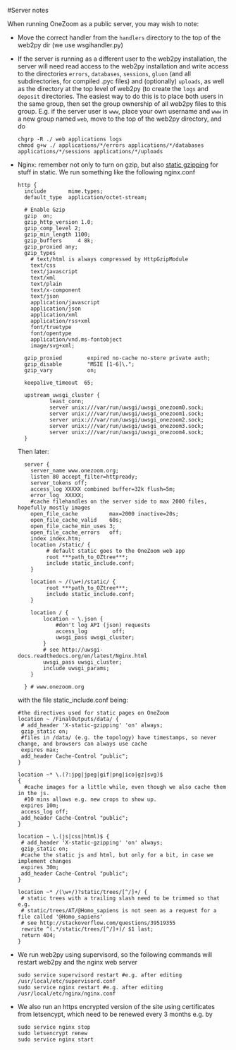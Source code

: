 #Server notes

When running OneZoom as a public server, you may wish to note:

* Move the correct handler from the `handlers` directory to the top of the web2py dir (we use wsgihandler.py)


* If the server is running as a different user to the web2py installation, the server will need read access to the web2py installation and write access to the directories `errors`, `databases`, `sessions`, `gluon` (and all subdirectories, for compiled .pyc files) and (optionally) `uploads`, as well as the directory at the top level of web2py (to create the `logs` and `deposit` directories. The easiest way to do this is to place both users in the same group, then set the group ownership of all web2py files to this group. E.g. if the server user is `www`, place your own username and `www` in a new group named `web`, move to the top of the web2py directory, and do

	```
	chgrp -R ./ web applications logs
	chmod g+w ./ applications/*/errors applications/*/databases applications/*/sessions applications/*/uploads
	```

* Nginx: remember not only to turn on gzip, but also [static gzipping](http://nginx.org/en/docs/http/ngx_http_gzip_static_module.html) for stuff in static. We run something like the following nginx.conf

	```
	http {
	  include       mime.types;
	  default_type  application/octet-stream;
	
	  # Enable Gzip
	  gzip  on;
	  gzip_http_version 1.0;
	  gzip_comp_level 2;
	  gzip_min_length 1100;
	  gzip_buffers     4 8k;
	  gzip_proxied any;
	  gzip_types
	    # text/html is always compressed by HttpGzipModule
	    text/css
	    text/javascript
	    text/xml
	    text/plain
	    text/x-component
	    text/json
	    application/javascript
	    application/json
	    application/xml
	    application/rss+xml
	    font/truetype
	    font/opentype
	    application/vnd.ms-fontobject
	    image/svg+xml;
	
	  gzip_proxied        expired no-cache no-store private auth;
	  gzip_disable        "MSIE [1-6]\.";
	  gzip_vary           on;
	
	  keepalive_timeout  65;
	
	  upstream uwsgi_cluster {
	          least_conn;
	          server unix:///var/run/uwsgi/uwsgi_onezoom0.sock;
	          server unix:///var/run/uwsgi/uwsgi_onezoom1.sock;
	          server unix:///var/run/uwsgi/uwsgi_onezoom2.sock;
	          server unix:///var/run/uwsgi/uwsgi_onezoom3.sock;
	          server unix:///var/run/uwsgi/uwsgi_onezoom4.sock;
	  }
	```
	
	Then later:
	
	```
	  server {
	    server_name www.onezoom.org;
	    listen 80 accept_filter=httpready;
	    server_tokens off;
	    access_log XXXXX combined buffer=32k flush=5m;
	    error_log  XXXXX;
	    #cache filehandles on the server side to max 2000 files, hopefully mostly images
	    open_file_cache          max=2000 inactive=20s;
	    open_file_cache_valid    60s;
	    open_file_cache_min_uses 3;
	    open_file_cache_errors   off;
	    index index.htm;
	    location /static/ {
	         # default static goes to the OneZoom web app
	         root ***path_to_OZtree***;
	         include static_include.conf;
	    }
	    
	    location ~ /(\w+)/static/ {
	         root ***path_to_OZtree***;
	         include static_include.conf;
	    }
	
	    location / {
	        location ~ \.json {
	            #don't log API (json) requests
	            access_log        off;
	            uwsgi_pass uwsgi_cluster;
	        }
	        # see http://uwsgi-docs.readthedocs.org/en/latest/Nginx.html
	        uwsgi_pass uwsgi_cluster;
	        include uwsgi_params;                 
	    }
	
	  } # www.onezoom.org
	```
	
	with the file static_include.conf being:
	
	```
	#the directives used for static pages on OneZoom
	location ~ /FinalOutputs/data/ {
	 # add_header 'X-static-gzipping' 'on' always;
	 gzip_static on;
	 #files in /data/ (e.g. the topology) have timestamps, so never change, and browsers can always use cache
	 expires max;
	 add_header Cache-Control "public";
	}
	
	location ~* \.(?:jpg|jpeg|gif|png|ico|gz|svg)$
	{
	  #cache images for a little while, even though we also cache them in the js.
	  #10 mins allows e.g. new crops to show up.
	 expires 10m;
	 access_log off;
	 add_header Cache-Control "public";
	}
	
	location ~ \.(js|css|html)$ {
	 # add_header 'X-static-gzipping' 'on' always;
	 gzip_static on;
	 #cache the static js and html, but only for a bit, in case we implement changes
	 expires 30m;
	 add_header Cache-Control "public";
	}
	
	location ~* /(\w+/)?static/trees/[^/]+/ {
	 # static trees with a trailing slash need to be trimmed so that e.g.
	 # static/trees/AT/@Homo_sapiens is not seen as a request for a file called '@Homo_sapiens'
	 # see http://stackoverflow.com/questions/39519355
	 rewrite ^(.*/static/trees/[^/]+)/ $1 last;
	 return 404;
	}
	```
	
* We run web2py using supervisord, so the following commands will restart web2py and the nginx web server

    ```
    sudo service supervisord restart #e.g. after editing /usr/local/etc/supervisord.conf
    sudo service nginx restart #e.g. after editing /usr/local/etc/nginx/nginx.conf
    ```
    
* We also run an https encrypted version of the site using certificates from letsencypt, which need to be renewed every 3 months e.g. by 

    ```
    sudo service nginx stop
    sudo letsencrypt renew
    sudo service nginx start
    ```